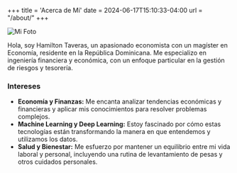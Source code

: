 +++
title = 'Acerca de Mí'
date = 2024-06-17T15:10:33-04:00
url = "/about/"
+++

![Mi Foto](https://htv399.github.io/hamiltontaveras.github.io/2024/06/post_with_jupyter/fotoHamiltonTaveras.jpg)


Hola, soy Hamilton Taveras, un apasionado economista con un magíster en Economía, residente en la República Dominicana. Me especializo en ingeniería financiera y económica, con un enfoque particular en la gestión de riesgos y tesorería.

### Intereses

- **Economía y Finanzas:** Me encanta analizar tendencias económicas y financieras y aplicar mis conocimientos para resolver problemas complejos.
- **Machine Learning y Deep Learning:** Estoy fascinado por cómo estas tecnologías están transformando la manera en que entendemos y utilizamos los datos.
- **Salud y Bienestar:** Me esfuerzo por mantener un equilibrio entre mi vida laboral y personal, incluyendo una rutina de levantamiento de pesas y otros cuidados personales.
